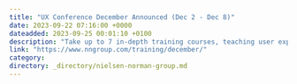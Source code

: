 ```yaml
---
title: "UX Conference December Announced (Dec 2 - Dec 8)"
date: 2023-09-22 07:16:00 +0000
dateadded: 2023-09-25 00:01:10 +0100
description: "Take up to 7 in-depth training courses, teaching user experience best practices for successful design. Conference focused on long-lasting skills for UX professionals. December 2- December 8, 2023."
link: "https://www.nngroup.com/training/december/"
category:
directory: _directory/nielsen-norman-group.md
---
```

